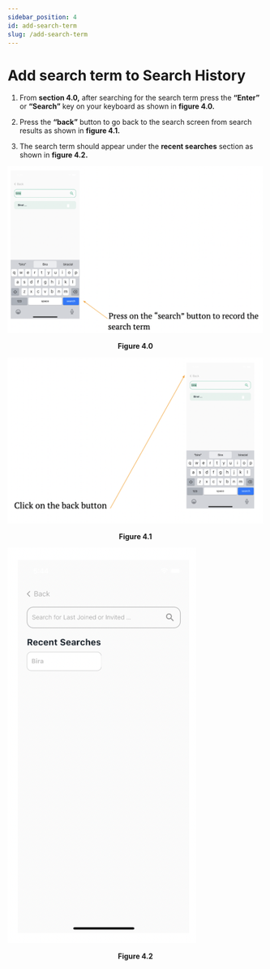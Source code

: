 ```yaml
---
sidebar_position: 4
id: add-search-term
slug: /add-search-term
---
```


# Add search term to Search History

1. From **section 4.0,** after searching for the search term press the **“Enter”** or **“Search”** key on your keyboard as shown in **figure 4.0.**

2. Press the **“back”** button to go back to the search screen from search results as shown in **figure 4.1.**

3. The search term should appear under the **recent searches** section as shown in **figure 4.2.**

![Figure 4.0](/img/search-term1.png)
<center><b>Figure 4.0</b></center>

![Figure 4.1](/img/search-term2.png)
<center><b>Figure 4.1</b></center>

![Figure 4.2](/img/search-term3.png)
<center><b>Figure 4.2</b></center>